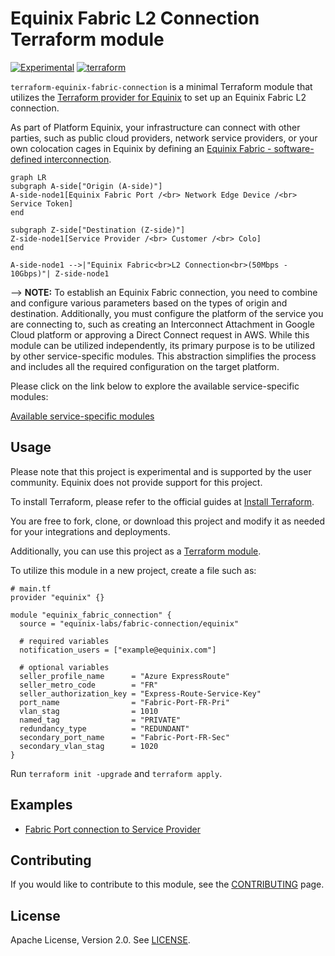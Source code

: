 # Equinix Fabric L2 Connection Terraform module

[![Experimental](https://img.shields.io/badge/Stability-Experimental-red.svg)](https://github.com/equinix-labs/standards#about-uniform-standards)
[![terraform](https://github.com/equinix-labs/terraform-equinix-template/actions/workflows/integration.yaml/badge.svg)](https://github.com/equinix-labs/terraform-equinix-template/actions/workflows/integration.yaml)

`terraform-equinix-fabric-connection` is a minimal Terraform module that
utilizes the [Terraform provider for Equinix](https://registry.terraform.io/providers/equinix/equinix/latest)
to set up an Equinix Fabric L2 connection.

As part of Platform Equinix, your infrastructure can connect with other
parties, such as public cloud providers, network service providers, or your own
colocation cages in Equinix by defining an [Equinix Fabric - software-defined interconnection](https://docs.equinix.com/en-us/Content/Interconnection/Fabric/Fabric-landing-main.htm).

```mermaid
graph LR
subgraph A-side["Origin (A-side)"]
A-side-node1[Equinix Fabric Port /<br> Network Edge Device /<br> Service Token]
end

subgraph Z-side["Destination (Z-side)"]
Z-side-node1[Service Provider /<br> Customer /<br> Colo]
end

A-side-node1 -->|"Equinix Fabric<br>L2 Connection<br>(50Mbps - 10Gbps)"| Z-side-node1
```

--> **NOTE:**
To establish an Equinix Fabric connection, you need to combine and configure
various parameters based on the types of origin and destination. Additionally,
you must configure the platform of the service you are connecting to, such as
creating an Interconnect Attachment in Google Cloud platform or approving a
Direct Connect request in AWS. While this module can be utilized independently,
its primary purpose is to be utilized by other service-specific modules. This
abstraction simplifies the process and includes all the required configuration
on the target platform.

Please click on the link below to explore the available service-specific
modules:

[Available service-specific modules](https://registry.terraform.io/search/modules?namespace=equinix-labs&q=fabric-connection)

## Usage

Please note that this project is experimental and is supported by the user
community. Equinix does not provide support for this project.

To install Terraform, please refer to the official guides at [Install Terraform](https://learn.hashicorp.com/tutorials/terraform/install-cli).

You are free to fork, clone, or download this project and modify it as needed
for your integrations and deployments.

Additionally, you can use this project as a [Terraform module](https://learn.hashicorp.com/collections/terraform/modules).

To utilize this module in a new project, create a file such as:

```hcl
# main.tf
provider "equinix" {}

module "equinix_fabric_connection" {
  source = "equinix-labs/fabric-connection/equinix"

  # required variables
  notification_users = ["example@equinix.com"]

  # optional variables
  seller_profile_name      = "Azure ExpressRoute"
  seller_metro_code        = "FR"
  seller_authorization_key = "Express-Route-Service-Key"
  port_name                = "Fabric-Port-FR-Pri"
  vlan_stag                = 1010
  named_tag                = "PRIVATE"
  redundancy_type          = "REDUNDANT"
  secondary_port_name      = "Fabric-Port-FR-Sec"
  secondary_vlan_stag      = 1020
}
```

Run `terraform init -upgrade` and `terraform apply`.

<!-- BEGIN_TF_DOCS -->
<!-- END_TF_DOCS -->

## Examples

- [Fabric Port connection to Service Provider](https://registry.terraform.io/modules/equinix-labs/fabric-connection/equinix/latest/examples/fabric-port-connection-to-sp/)

## Contributing

If you would like to contribute to this module, see the [CONTRIBUTING](CONTRIBUTING.md)
page.

## License

Apache License, Version 2.0. See [LICENSE](LICENSE).
